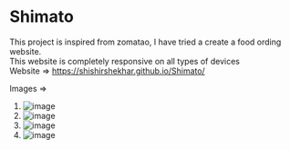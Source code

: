 # Shimato

This project is inspired from zomatao, I have tried a create a food ording website. <br>
This website is completely responsive on all types of devices <br>
Website => https://shishirshekhar.github.io/Shimato/ <br>


Images => 
  
  1. ![image](https://user-images.githubusercontent.com/71517975/131453087-c46dc5ad-bcdb-42ba-a6ec-871e55d634c8.png)
  2. ![image](https://user-images.githubusercontent.com/71517975/131453339-c1883150-3442-436b-a798-56022f304a6e.png)
  3. ![image](https://user-images.githubusercontent.com/71517975/131453699-942690f7-711d-4cc5-8ea8-14ab3600e9e7.png)
  4. ![image](https://user-images.githubusercontent.com/71517975/131453412-4d2f9b28-d224-4379-9dec-147a2fab823d.png)
  
